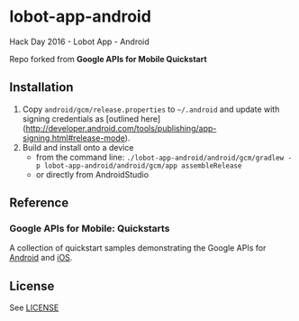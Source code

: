 # lobot-app-android
Hack Day 2016 - Lobot App - Android

Repo forked from **Google APIs for Mobile Quickstart**

## Installation

1. Copy `android/gcm/release.properties` to `~/.android` and update with signing credentials as [outlined here] (http://developer.android.com/tools/publishing/app-signing.html#release-mode).
2. Build and install onto a device
	* from the command line: `./lobot-app-android/android/gcm/gradlew -p lobot-app-android/android/gcm/app assembleRelease`
	* or directly from AndroidStudio

## Reference

### Google APIs for Mobile: Quickstarts
A collection of quickstart samples demonstrating the Google APIs for
[Android](https://developers.google.com/android) and [iOS](https://developers.google.com/ios).

## License
See [LICENSE](LICENSE)
